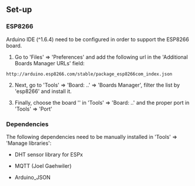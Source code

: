 ## Set-up

### ESP8266

Arduino IDE (^1.6.4) need to be configured in order to support the ESP8266 board.

1. Go to 'Files' => 'Preferences' and add the following url in the 'Additional Boards Manager URLs' field:

```
http://arduino.esp8266.com/stable/package_esp8266com_index.json
```

2. Next, go to 'Tools' => 'Board: ..' => 'Boards Manager', filter the list by 'esp8266' and install it.

3. Finally, choose the board '' in 'Tools' => 'Board: ..' and the proper port in 'Tools' => 'Port'

### Dependencies

The following dependencies need to be manually installed in 'Tools' => 'Manage libraries':

- DHT sensor library for ESPx

- MQTT (Joel Gaehwiler)

- Arduino_JSON